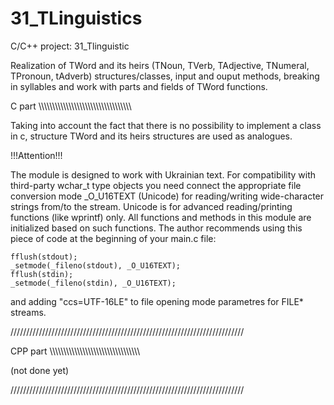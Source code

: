 # 31_TLinguistics

С/C++ project: 31_Tlinguistic

Realization of TWord and its heirs (TNoun, TVerb, TAdjective, TNumeral, TPronoun, tAdverb) structures/classes,
	    input and ouput methods, breaking in syllables and work with parts and fields of TWord functions.




C part \\\\\\\\\\\\\\\\\\\\\\\\\\\\\\\\\\\\\\\\\\\\\\\\\\\\\\\\\\\\\\\\\\\

Taking into account the fact that there is no possibility to implement a class in c,
structure TWord and its heirs structures are used as analogues.


!!!Attention!!!

The module is designed to work with Ukrainian text.
For compatibility with third-party wchar_t type objects you need connect the appropriate file conversion mode _O_U16TEXT (Unicode) for reading/writing wide-character strings from/to the stream.
Unicode is for advanced reading/printing functions (like wprintf) only. All functions and methods in this module are initialized based on such functions.
The author recommends using this piece of code at the beginning of your main.c file:

	fflush(stdout);
	_setmode(_fileno(stdout), _O_U16TEXT);
	fflush(stdin);
	_setmode(_fileno(stdin), _O_U16TEXT);

and adding "ccs=UTF-16LE" to file opening mode parametres for FILE* streams.

//////////////////////////////////////////////////////////////////////////



CPP part \\\\\\\\\\\\\\\\\\\\\\\\\\\\\\\\\\\\\\\\\\\\\\\\\\\\\\\\\\\\\\\\\

(not done yet)

//////////////////////////////////////////////////////////////////////////
